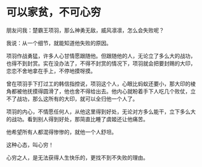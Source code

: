 # 可以家贫，不可心穷

朋友问我：楚霸王项羽，那么神勇无敌，威风凛凛，怎么会失败呢？ 

我说：从一个细节，就能知道他失败的原因。 

项羽作战勇猛，许多人心甘情愿跟随他。但跟随他的人，无论立了多么大的战功，也得不到封赏。实在没办法了，不得不封赏的情况下，项羽就会把要封赐的大印，恋恋不舍地拿在手上，不停地摸呀摸。 

曾在项羽手下打过工的韩信指控说，项羽这个人，心眼比蚂蚁还要小，那大印的棱角都被他抚摸得圆滑了，他也舍不得给出去。他内心就盼着手下人吃几个败仗，立不了战功，那么这所有的大印，就可以全归他一个人了。 

项羽的内心，不情愿任何人，从他这里得到好处，无论对方多么能干，立下多么大的战功。看到别人得到好处，那简直比睡了虞姬还让他痛苦。 

他希望所有人都混得惨惨的，就他一个人舒坦。 

这种心态，叫心穷！ 

心穷之人，是无法获得人生快乐的，更找不到不失败的理由。
